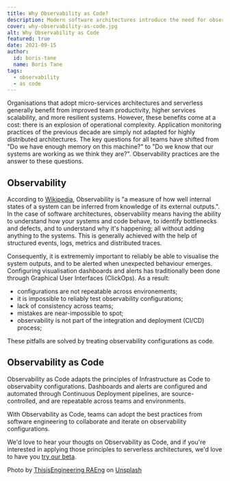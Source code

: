 ```yaml
---
title: Why Observability as Code?
description: Modern software architectures introduce the need for observability, the ability to reliably know how systems and code behave in production. Teams adopting observability should to store and control their observability configurations in code.
cover: why-observability-as-code.jpg
alt: Why Observability as Code
featured: true
date: 2021-09-15
author:
  id: boris-tane
  name: Boris Tane
tags: 
  - observability
  - as code
---
```


Organisations that adopt micro-services architectures and serverless generally benefit from improved team productivity, higher services scalability, and more resilient systems. However, these benefits come at a cost: there is an explosion of operational complexity. Application monitoring practices of the previous decade are simply not adapted for highly distributed architectures. The key questions for all teams have shifted from "Do we have enough memory on this machine?" to "Do we know that our systems are working as we think they are?". Observability practices are the answer to these questions.

## Observability
According to [Wikipedia](https://en.wikipedia.org/wiki/Observability), Observability is "a measure of how well internal states of a system can be inferred from knowledge of its external outputs.". In the case of software architectures, observability means having the ability to understand how your systems and code behave, to identify bottlenecks and defects, and to understand why it's happening; all without adding anything to the systems. This is generally achieved with the help of structured events, logs, metrics and distributed traces. 

Consequently, it is extrememly important to reliably be able to visualise the system outputs, and to be alerted when unexpected behaviour emerges. Configuring visualisation dashboards and alerts has traditionally been done through Graphical User Interfaces (ClickOps). As a result:

- configurations are not repeatable across environements;
- it is impossible to reliably test observability configurations;
- lack of consistency across teams;
- mistakes are near-impossible to spot;
- observability is not part of the integration and deployment (CI/CD) process;

These pitfalls are solved by treating observability configurations as code.


## Observability as Code

Observability as Code adapts the principles of Infrastructure as Code to observabiity configurations. Dashboards and alerts are configured and automated through Continuous Deployment pipelines, are source-controlled, and are repeatable across teams and environments.

With Observability as Code, teams can adopt the best practices from software engineering to collaborate and iterate on observability configurations.

We'd love to hear your thougts on Observability as Code, and if you're interested in applying those principles to serverless architectures, we'd love to have you [try our beta](https://baselime.io).

Photo by <a href="https://unsplash.com/@thisisengineering?utm_source=unsplash&utm_medium=referral&utm_content=creditCopyText">ThisisEngineering RAEng</a> on <a href="https://unsplash.com/s/photos/software-engineer?utm_source=unsplash&utm_medium=referral&utm_content=creditCopyText">Unsplash</a>
  
  